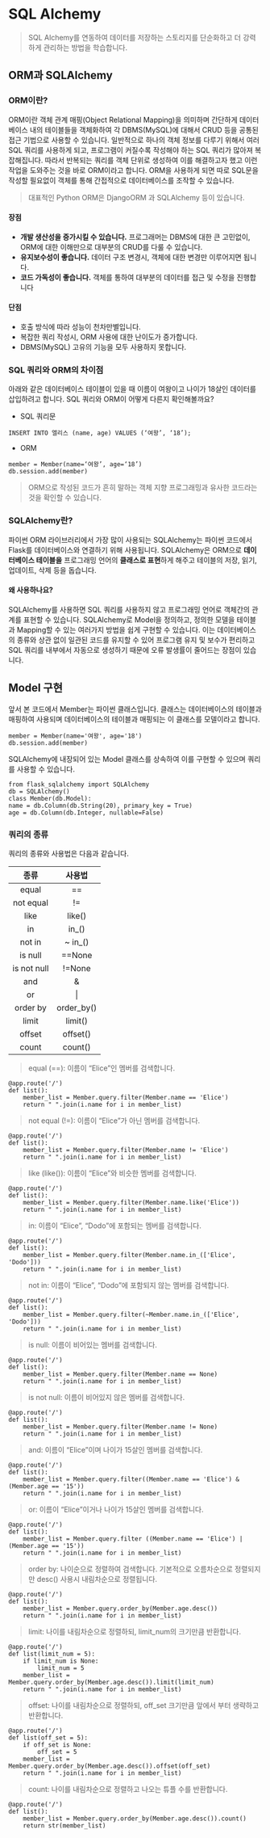 # SQL Alchemy

> SQL Alchemy를 연동하여 데이터를 저장하는 스토리지를 단순화하고 더 강력하게 관리하는 방법을 학습합니다.

## ORM과 SQLAlchemy

### ORM이란?

ORM이란 객체 관계 매핑(Object Relational Mapping)을 의미하며 간단하게 데이터베이스 내의 테이블들을 객체화하여 각 DBMS(MySQL)에 대해서 CRUD 등을 공통된 접근 기법으로 사용할 수 있습니다. 
일반적으로 하나의 객체 정보를 다루기 위해서 여러 SQL 쿼리를 사용하게 되고, 프로그램이 커질수록 작성해야 하는 SQL 쿼리가 많아져 복잡해집니다. 
따라서 반복되는 쿼리를 객체 단위로 생성하여 이를 해결하고자 했고 이런 작업을 도와주는 것을 바로 ORM이라고 합니다. 
ORM을 사용하게 되면 따로 SQL문을 작성할 필요없이 객체를 통해 간접적으로 데이터베이스를 조작할 수 있습니다.

> 대표적인 Python ORM은 DjangoORM 과 SQLAlchemy 등이 있습니다.

#### 장점

- **개발 생산성을 증가시킬 수 있습니다.** 프로그래머는 DBMS에 대한 큰 고민없이, ORM에 대한 이해만으로 대부분의 CRUD를 다룰 수 있습니다.
- **유지보수성이 좋습니다.** 데이터 구조 변경시, 객체에 대한 변경만 이루어지면 됩니다.
- **코드 가독성이 좋습니다.** 객체를 통하여 대부분의 데이터를 접근 및 수정을 진행합니다

#### 단점

- 호출 방식에 따라 성능이 천차만별입니다.
- 복잡한 쿼리 작성시, ORM 사용에 대한 난이도가 증가합니다.
- DBMS(MySQL) 고유의 기능을 모두 사용하지 못합니다.

### SQL 쿼리와 ORM의 차이점

아래와 같은 데이터베이스 테이블이 있을 때 이름이 여왕이고 나이가 18살인 데이터를 삽입하려고 합니다. SQL 쿼리와 ORM이 어떻게 다른지 확인해볼까요?

- SQL 쿼리문
```
INSERT INTO 엘리스 (name, age) VALUES (‘여왕’, ‘18’);
```

- ORM
```
member = Member(name=‘여왕’, age=‘18’)
db.session.add(member)
```

> ORM으로 작성된 코드가 흔히 말하는 객체 지향 프로그래밍과 유사한 코드라는 것을 확인할 수 있습니다.

### SQLAlchemy란?

파이썬 ORM 라이브러리에서 가장 많이 사용되는 SQLAlchemy는 파이썬 코드에서 Flask를 데이터베이스와 연결하기 위해 사용됩니다. SQLAlchemy은 ORM으로 **데이터베이스 테이블을** 프로그래밍 언어의 **클래스로 표현**하게 해주고 테이블의 저장, 읽기, 업데이트, 삭제 등을 돕습니다.

#### 왜 사용하나요?
SQLAlchemy를 사용하면 SQL 쿼리를 사용하지 않고 프로그래밍 언어로 객체간의 관계를 표현할 수 있습니다. SQLAlchemy로 Model을 정의하고, 정의한 모델을 테이블과 Mapping할 수 있는 여러가지 방법을 쉽게 구현할 수 있습니다. 이는 데이터베이스의 종류와 상관 없이 일관된 코드를 유지할 수 있어 프로그램 유지 및 보수가 편리하고 SQL 쿼리를 내부에서 자동으로 생성하기 때문에 오류 발생률이 줄어드는 장점이 있습니다.

## Model 구현

앞서 본 코드에서 Member는 파이썬 클래스입니다. 클래스는 데이터베이스의 테이블과 매핑하여 사용되며 데이터베이스의 테이블과 매핑되는 이 클래스를 모델이라고 합니다.
```
member = Member(name='여왕', age='18')
db.session.add(member)
```

SQLAlchemy에 내장되어 있는 Model 클래스를 상속하여 이를 구현할 수 있으며 쿼리를 사용할 수 있습니다.
```
from flask_sqlalchemy import SQLAlchemy
db = SQLAlchemy()
class Member(db.Model):
name = db.Column(db.String(20), primary_key = True)
age = db.Column(db.Integer, nullable=False)
```

### 쿼리의 종류
쿼리의 종류와 사용법은 다음과 같습니다.

| 종류 | 사용법 |
|:---:|:---:|
| equal | == |
| not equal | != |
| like | like() |
| in | in_() |
| not in | ~ in_() |
| is null | ==None |
| is not null | !=None |
| and | & |
| or | \| |
| order by | order_by() |
| limit | limit() |
| offset | offset() |
| count | count() |
	
> equal (==): 이름이 “Elice”인 멤버를 검색합니다.
```
@app.route('/')
def list():
    member_list = Member.query.filter(Member.name == 'Elice')
    return " ".join(i.name for i in member_list)
```

> not equal (!=): 이름이 “Elice”가 아닌 멤버를 검색합니다.
```
@app.route('/')
def list():
    member_list = Member.query.filter(Member.name != 'Elice')
    return " ".join(i.name for i in member_list)
```

> like (like()): 이름이 “Elice”와 비슷한 멤버를 검색합니다.
```
@app.route('/')
def list():
    member_list = Member.query.filter(Member.name.like('Elice'))
    return " ".join(i.name for i in member_list)
```

> in: 이름이 “Elice”, “Dodo”에 포함되는 멤버를 검색합니다.
```
@app.route('/')
def list():
    member_list = Member.query.filter(Member.name.in_(['Elice', 'Dodo']))
    return " ".join(i.name for i in member_list)
```

> not in: 이름이 “Elice”, “Dodo”에 포함되지 않는 멤버를 검색합니다.
```
@app.route('/')
def list():
    member_list = Member.query.filter(~Member.name.in_(['Elice', 'Dodo']))
    return " ".join(i.name for i in member_list)
```

> is null: 이름이 비어있는 멤버를 검색합니다.
```
@app.route('/')
def list():
    member_list = Member.query.filter(Member.name == None)
    return " ".join(i.name for i in member_list)
```

> is not null: 이름이 비어있지 않은 멤버를 검색합니다.
```
@app.route('/')
def list():
    member_list = Member.query.filter(Member.name != None)
    return " ".join(i.name for i in member_list)
```

> and: 이름이 “Elice”이며 나이가 15살인 멤버를 검색합니다.
```
@app.route('/')
def list():
    member_list = Member.query.filter((Member.name == 'Elice') & (Member.age == '15'))
    return " ".join(i.name for i in member_list)
```

> or: 이름이 “Elice”이거나 나이가 15살인 멤버를 검색합니다.
```
@app.route('/')
def list():
    member_list = Member.query.filter ((Member.name == 'Elice') | (Member.age == '15'))
    return " ".join(i.name for i in member_list)
```

> order by: 나이순으로 정렬하여 검색합니다. 기본적으로 오름차순으로 정렬되지만 desc() 사용시 내림차순으로 정렬됩니다.
```
@app.route('/')
def list():
    member_list = Member.query.order_by(Member.age.desc())
    return " ".join(i.name for i in member_list)
```

> limit: 나이를 내림차순으로 정렬하되, limit_num의 크기만큼 반환합니다.
```
@app.route('/')
def list(limit_num = 5):
    if limit_num is None:
        limit_num = 5
    member_list = Member.query.order_by(Member.age.desc()).limit(limit_num)
    return " ".join(i.name for i in member_list)
```

> offset: 나이를 내림차순으로 정렬하되, off_set 크기만큼 앞에서 부터 생략하고 반환합니다.
```
@app.route('/')
def list(off_set = 5):
    if off_set is None:
        off_set = 5
    member_list = Member.query.order_by(Member.age.desc()).offset(off_set)
    return " ".join(i.name for i in member_list)
```

> count: 나이를 내림차순으로 정렬하고 나오는 튜플 수를 반환합니다.
```
@app.route('/')
def list():
    member_list = Member.query.order_by(Member.age.desc()).count()
    return str(member_list)
```
